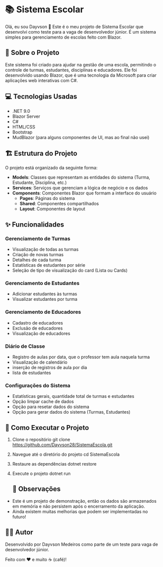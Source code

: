 # 📚 Sistema Escolar

Olá, eu sou Dayvson 👋 Este é o meu projeto de Sistema Escolar que desenvolvi como teste para a vaga de desenvolvedor júnior. É um sistema simples para gerenciamento de escolas feito com Blazor.

## 🚀 Sobre o Projeto

Este sistema foi criado para ajudar na gestão de uma escola, permitindo o controle de turmas, estudantes, disciplinas e educadores. Ele foi desenvolvido usando Blazor, que é uma tecnologia da Microsoft para criar aplicações web interativas com C#.

## 💻 Tecnologias Usadas

- .NET 9.0
- Blazor Server
- C#
- HTML/CSS
- Bootstrap
- MudBlazor (para alguns componentes de UI, mas ao final não usei)

## 🏗️ Estrutura do Projeto

O projeto está organizado da seguinte forma:

- **Models**: Classes que representam as entidades do sistema (Turma, Estudante, Disciplina, etc.)
- **Services**: Serviços que gerenciam a lógica de negócio e os dados
- **Components**: Componentes Blazor que formam a interface do usuário
  - **Pages**: Páginas do sistema
  - **Shared**: Componentes compartilhados
  - **Layout**: Componentes de layout

## ✨ Funcionalidades

### Gerenciamento de Turmas
- Visualização de todas as turmas
- Criação de novas turmas
- Detalhes de cada turma
- Estatísticas de estudantes por série
- Seleção de tipo de visualização do card (Lista ou Cards)

### Gerenciamento de Estudantes
- Adicionar estudantes às turmas
- Visualizar estudantes por turma

### Gerenciamento de Educadores
- Cadastro de educadores
- Exclusão de educadores
- Visualização de educadores

### Diário de Classe
- Registro de aulas por data, que o professor tem aula naquela turma
- Visualização de calendário
- inserção de registros de aula por dia
- lista de estudantes

### Configurações do Sistema
- Estatísticas gerais, quantidade total de turmas e estudantes
- Opção limpar cache de dados
- Opção para resetar dados do sistema
- Opção para gerar dados do sistema (Turmas, Estudantes)

## 🚀 Como Executar o Projeto

1. Clone o repositório
   git clone https://github.com/Dayvson28/SistemaEscola.git
2. Navegue até o diretório do projeto
   cd SistemaEscola
3. Restaure as dependências
   dotnet restore
4. Execute o projeto
   dotnet run

   ## 📝 Observações
- Este é um projeto de demonstração, então os dados são armazenados em memória e não persistem após o encerramento da aplicação.
- Ainda existem muitas melhorias que podem ser implementadas no futuro!

## 👨‍💻 Autor
Desenvolvido por Dayvson Medeiros como parte de um teste para vaga de desenvolvedor júnior.

Feito com ❤️ e muito ☕ (café)!